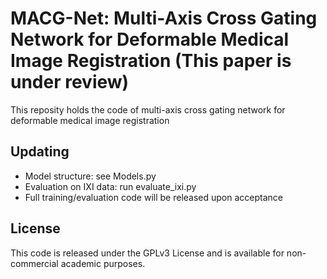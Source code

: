 # MACG-Net: Multi-Axis Cross Gating Network for Deformable Medical Image Registration (This paper is under review)
This reposity holds the code of multi-axis cross gating network for deformable medical image registration

## Updating
- Model structure: see Models.py
- Evaluation on IXI data: run evaluate_ixi.py
- Full training/evaluation code will be released upon acceptance

## License
This code is released under the GPLv3 License and is available for non-commercial academic purposes.
